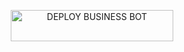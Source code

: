 </a>
</p>
<p align="center">
<a href='https://dashboard.heroku.com/new?template=https://github.com/Pkdriller/BUSINESS-BOT/tree/main?tab=readme-ov-file' target="_blank"> <img title="DEPLOY BUSINESS BOT" src="https://img.shields.io/badge/👻_DEPLOY_ON_HEROKU-000000?style=for-the-badge&logo=heroku&logoColor=white&color=FF00FF" width="260" height="50"/>
  </a>
